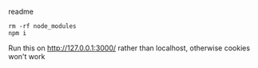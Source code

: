 readme

`rm -rf node_modules`  
`npm i`

Run this on http://127.0.0.1:3000/ rather than localhost, otherwise cookies won't work
